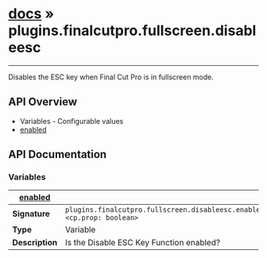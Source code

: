 # [docs](index.md) » plugins.finalcutpro.fullscreen.disableesc
---

Disables the ESC key when Final Cut Pro is in fullscreen mode.

## API Overview
* Variables - Configurable values
 * [enabled](#enabled)

## API Documentation

### Variables

| [enabled](#enabled)         |                                                                                     |
| --------------------------------------------|-------------------------------------------------------------------------------------|
| **Signature**                               | `plugins.finalcutpro.fullscreen.disableesc.enabled <cp.prop: boolean>`                                                                    |
| **Type**                                    | Variable                                                                     |
| **Description**                             | Is the Disable ESC Key Function enabled?                                                                     |

